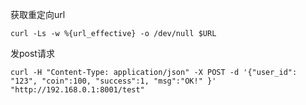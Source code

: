 获取重定向url
```shell
curl -Ls -w %{url_effective} -o /dev/null $URL
```

发post请求
```shell
curl -H "Content-Type: application/json" -X POST -d '{"user_id": "123", "coin":100, "success":1, "msg":"OK!" }' "http://192.168.0.1:8001/test"
```